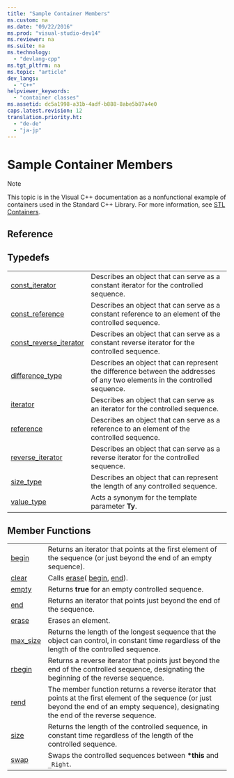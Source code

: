 ```yaml
---
title: "Sample Container Members"
ms.custom: na
ms.date: "09/22/2016"
ms.prod: "visual-studio-dev14"
ms.reviewer: na
ms.suite: na
ms.technology: 
  - "devlang-cpp"
ms.tgt_pltfrm: na
ms.topic: "article"
dev_langs: 
  - "C++"
helpviewer_keywords: 
  - "container classes"
ms.assetid: dc5a1998-a31b-4adf-b888-8abe5b87a4e0
caps.latest.revision: 12
translation.priority.ht: 
  - "de-de"
  - "ja-jp"
---
```

# Sample Container Members
> [!NOTE]
>  This topic is in the Visual C++ documentation as a nonfunctional example of containers used in the Standard C++ Library. For more information, see [STL Containers](../vs140/stl-containers.md).  
  
## Reference  
  
## Typedefs  
  
|||  
|-|-|  
|[const_iterator](../vs140/container-class--const_iterator.md)|Describes an object that can serve as a constant iterator for the controlled sequence.|  
|[const_reference](../vs140/container-class--const_reference.md)|Describes an object that can serve as a constant reference to an element of the controlled sequence.|  
|[const_reverse_iterator](../vs140/container-class--const_reverse_iterator.md)|Describes an object that can serve as a constant reverse iterator for the controlled sequence.|  
|[difference_type](../vs140/container-class--difference_type.md)|Describes an object that can represent the difference between the addresses of any two elements in the controlled sequence.|  
|[iterator](../vs140/container-class--iterator.md)|Describes an object that can serve as an iterator for the controlled sequence.|  
|[reference](../vs140/container-class--reference.md)|Describes an object that can serve as a reference to an element of the controlled sequence.|  
|[reverse_iterator](../vs140/container-class--reverse_iterator.md)|Describes an object that can serve as a reverse iterator for the controlled sequence.|  
|[size_type](../vs140/container-class--size_type.md)|Describes an object that can represent the length of any controlled sequence.|  
|[value_type](../vs140/container-class--value_type.md)|Acts a synonym for the template parameter **Ty**.|  
  
## Member Functions  
  
|||  
|-|-|  
|[begin](../vs140/container-class--begin.md)|Returns an iterator that points at the first element of the sequence (or just beyond the end of an empty sequence).|  
|[clear](../vs140/container-class--clear.md)|Calls [erase](../vs140/container-class--erase.md)( [begin](../vs140/container-class--begin.md), [end](../vs140/container-class--end.md)).|  
|[empty](../vs140/container-class--empty.md)|Returns **true** for an empty controlled sequence.|  
|[end](../vs140/container-class--end.md)|Returns an iterator that points just beyond the end of the sequence.|  
|[erase](../vs140/container-class--erase.md)|Erases an element.|  
|[max_size](../vs140/container-class--max_size.md)|Returns the length of the longest sequence that the object can control, in constant time regardless of the length of the controlled sequence.|  
|[rbegin](../vs140/container-class--rbegin.md)|Returns a reverse iterator that points just beyond the end of the controlled sequence, designating the beginning of the reverse sequence.|  
|[rend](../vs140/container-class--rend.md)|The member function returns a reverse iterator that points at the first element of the sequence (or just beyond the end of an empty sequence), designating the end of the reverse sequence.|  
|[size](../vs140/container-class--size.md)|Returns the length of the controlled sequence, in constant time regardless of the length of the controlled sequence.|  
|[swap](../vs140/container-class--swap.md)|Swaps the controlled sequences between **\*this** and `_Right`.|